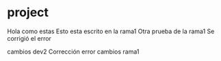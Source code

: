 # project
Hola como estas
Esto esta escrito en la rama1
Otra prueba de la rama1
Se corrigió el error

cambios dev2
Corrección error
cambios rama1